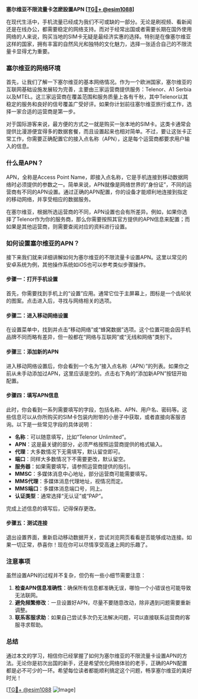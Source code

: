 **塞尔维亚不限流量卡怎麽設置APN [[TG💪+ @esim1088](https://t.me/s/esim1088)]**

在现代生活中，手机流量已经成为我们不可或缺的一部分。无论是刷视频、看新闻还是在线办公，都需要稳定的网络支持。而对于经常出国或者需要长期在国外使用网络的人来说，购买当地的SIM卡无疑是最经济实惠的选择。特别是在像塞尔维亚这样的国家，拥有丰富的自然风光和独特的文化魅力，选择一张适合自己的不限流量卡显得尤为重要。

### 塞尔维亚的网络环境

首先，让我们了解一下塞尔维亚的基本网络情况。作为一个欧洲国家，塞尔维亚的互联网基础设施发展较为完善，主要由三家运营商提供服务：Telenor、A1 Serbia以及MTEL。这三家运营商在覆盖范围和服务质量上各有千秋，其中Telenor以其稳定的服务和良好的信号覆盖广受好评。如果你计划前往塞尔维亚旅行或工作，选择一家合适的运营商是第一步。

对于国际游客来说，最方便的方式之一就是购买一张本地的SIM卡。这类卡通常会提供比漫游便宜得多的数据套餐，而且设置起来也相对简单。不过，要让这张卡正常工作，你需要正确配置它的接入点名称（APN），这是每个运营商都要求用户输入的信息。

### 什么是APN？

APN，全称是Access Point Name，即接入点名称，它是手机连接到移动数据网络时必须提供的参数之一。简单来说，APN就像是网络世界的“身份证”，不同的运营商有不同的APN设置。通过正确的APN配置，你的设备才能顺利地连接到指定的移动网络，并享受相应的数据服务。

在塞尔维亚，根据所选运营商的不同，APN设置也会有所差异。例如，如果你选择了Telenor作为你的服务商，那么你需要按照其官方提供的APN信息来配置；而如果是其他运营商，则需要查阅对应的资料进行设置。

### 如何设置塞尔维亚的APN？

接下来我们就来详细讲解如何为塞尔维亚的不限流量卡设置APN。这里以常见的安卓系统为例，其他操作系统如iOS也可以参考类似步骤操作。

#### 步骤一：打开手机设置
首先，你需要找到手机上的“设置”应用。通常它位于主屏幕上，图标是一个齿轮状的图案。点击进入后，寻找与网络相关的选项。

#### 步骤二：进入移动网络设置
在设置菜单中，找到并点击“移动网络”或“蜂窝数据”选项。这个位置可能会因手机品牌不同而略有差异，但一般都在“网络与互联网”或“无线和网络”类别下。

#### 步骤三：添加新的APN
进入移动网络设置后，你会看到一个名为“接入点名称（APN）”的列表。如果你之前从未手动添加过APN，这里应该是空的。点击右下角的“添加新APN”按钮开始配置。

#### 步骤四：填写APN信息
此时，你会看到一系列需要填写的字段，包括名称、APN、用户名、密码等。这些信息可以从你所购买的SIM卡包装内附带的小册子中获取，或者直接向客服咨询。以下是一些常见字段的具体说明：

- **名称**：可以随意填写，比如“Telenor Unlimited”。
- **APN**：这是最关键的部分，必须严格按照运营商提供的格式输入。
- **代理**：大多数情况下无需填写，默认留空即可。
- **端口**：同样大多数情况下不需要更改，默认留空。
- **服务器**：如果需要填写，请参照运营商提供的指引。
- **MMSC**：多媒体消息中心地址，部分运营商可能需要填写。
- **MMS代理**：多媒体消息代理地址，视情况而定。
- **MMS端口**：多媒体消息端口号，同上。
- **认证类型**：通常选择“无认证”或“PAP”。

完成上述信息的填写后，记得保存更改。

#### 步骤五：测试连接
退出设置界面，重新启动移动数据开关，尝试浏览网页看看是否能够成功连接。如果一切正常，恭喜你！现在你可以尽情享受高速上网的乐趣了。

### 注意事项

虽然设置APN的过程并不复杂，但仍有一些小细节需要注意：

1. **检查APN信息准确性**：确保所有信息都准确无误，哪怕一个小错误也可能导致无法联网。
2. **避免频繁修改**：一旦设置好APN，尽量不要随意改动，除非遇到问题需要重新调整。
3. **联系客服求助**：如果自己尝试多次仍无法解决问题，可以直接联系运营商的客服寻求帮助。

### 总结

通过本文的学习，相信你已经掌握了如何为塞尔维亚的不限流量卡设置APN的方法。无论你是初次出国的新手，还是希望优化网络体验的老手，正确的APN配置都是必不可少的一环。希望每位读者都能顺利搞定这个问题，畅享塞尔维亚的美好时光！

[[TG💪+ @esim1088](https://t.me/s/esim1088) ![Image](https://i.postimg.cc/4NQfJmqS/Snipaste-2025-05-13-00-14-12.png)]